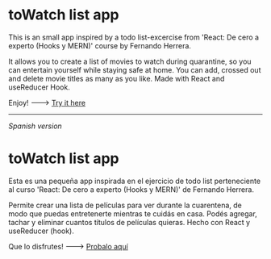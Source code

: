 # toWatch list app

This is an small app inspired by a todo list-excercise from 'React: De cero a experto (Hooks y MERN)' course by Fernando Herrera.

It allows you to create a list of movies to watch during quarantine, so you can entertain yourself while staying safe at home.
You can add, crossed out and delete movie titles as many as you like.
Made with React and useReducer Hook.

Enjoy! ---> [Try it here](https://towatch-list-app.netlify.app/)


----------------------------------------------------------------------------------------------------------------------------------------------------------------------------
*Spanish version*

# toWatch list app

Esta es una pequeña app inspirada en el ejercicio de todo list perteneciente al curso 'React: De cero a experto (Hooks y MERN)' de Fernando Herrera.

Permite crear una lista de películas para ver durante la cuarentena, de modo que puedas entretenerte mientras te cuidás en casa.
Podés agregar, tachar y eliminar cuantos títulos de películas quieras.
Hecho con React y useReducer (hook).

Que lo disfrutes! ---> [Probalo aquí](https://towatch-list-app.netlify.app/)
